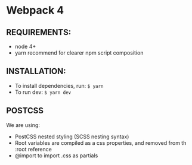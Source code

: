 # Webpack 4

## REQUIREMENTS:

- node 4+
- yarn recommend for clearer npm script composition

## INSTALLATION:

- To install dependencies, run:  `$ yarn`
- To run dev: `$ yarn dev`

## POSTCSS
We are using:
- PostCSS nested styling (SCSS nesting syntax)
- Root variables are compiled as a css properties, and removed from th :root reference
- @import to import .css as partials
